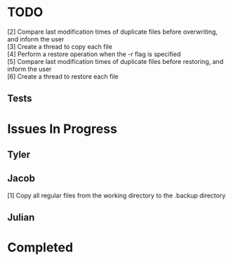 # TODO #
[2] Compare last modification times of duplicate files before overwriting, and inform the user\
[3] Create a thread to copy each file\
[4] Perform a restore operation when the -r flag is specified\
[5] Compare last modification times of duplicate files before restoring, and inform the user\
[6] Create a thread to restore each file
## Tests ##

# Issues In Progress #

## Tyler ##

## Jacob ##
[1] Copy all regular files from the working directory to the .backup directory

## Julian ##

# Completed #
